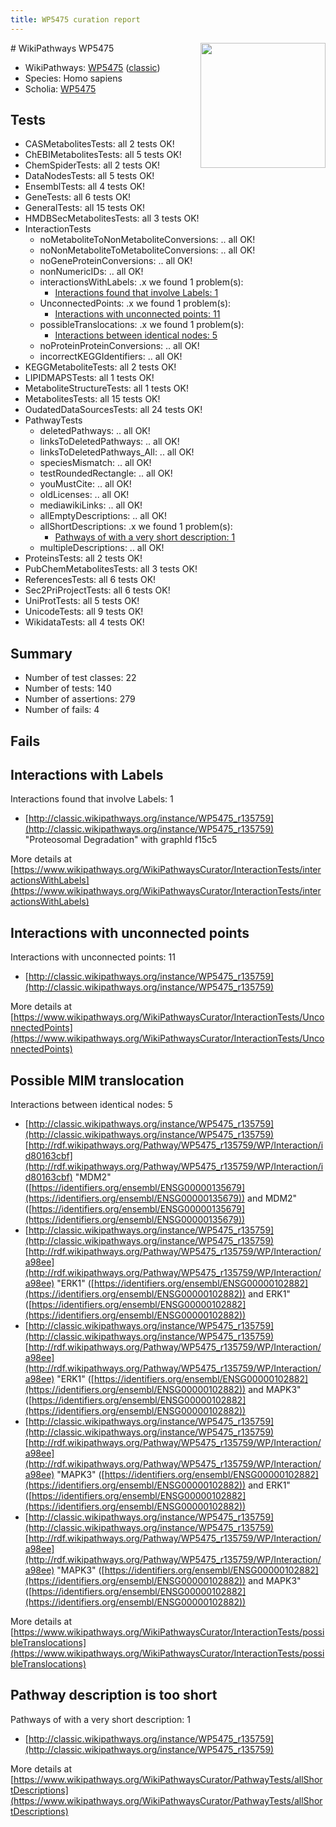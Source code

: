 ```yaml
---
title: WP5475 curation report
---
```


<img style="float: right; width: 200px" src="https://upload.wikimedia.org/wikipedia/commons/thumb/8/83/Wplogo_with_text_500.png/640px-Wplogo_with_text_500.png" />
# WikiPathways WP5475

* WikiPathways: [WP5475](https://wikipathways.org/pathways/WP5475) ([classic](https://classic.wikipathways.org/instance/WP5475))
* Species: Homo sapiens
* Scholia: [WP5475](https://scholia.toolforge.org/wikipathways/WP5475)
## Tests
* CASMetabolitesTests: all 2 tests OK!
* ChEBIMetabolitesTests: all 5 tests OK!
* ChemSpiderTests: all 2 tests OK!
* DataNodesTests: all 5 tests OK!
* EnsemblTests: all 4 tests OK!
* GeneTests: all 6 tests OK!
* GeneralTests: all 15 tests OK!
* HMDBSecMetabolitesTests: all 3 tests OK!
* InteractionTests
    * noMetaboliteToNonMetaboliteConversions: .. all OK!
    * noNonMetaboliteToMetaboliteConversions: .. all OK!
    * noGeneProteinConversions: .. all OK!
    * nonNumericIDs: .. all OK!
    * interactionsWithLabels: .x we found 1 problem(s):
        * [Interactions found that involve Labels: 1](#630d2678)
    * UnconnectedPoints: .x we found 1 problem(s):
        * [Interactions with unconnected points: 11](#7f1d4078)
    * possibleTranslocations: .x we found 1 problem(s):
        * [Interactions between identical nodes: 5](#1c11820a)
    * noProteinProteinConversions: .. all OK!
    * incorrectKEGGIdentifiers: .. all OK!
* KEGGMetaboliteTests: all 2 tests OK!
* LIPIDMAPSTests: all 1 tests OK!
* MetaboliteStructureTests: all 1 tests OK!
* MetabolitesTests: all 15 tests OK!
* OudatedDataSourcesTests: all 24 tests OK!
* PathwayTests
    * deletedPathways: .. all OK!
    * linksToDeletedPathways: .. all OK!
    * linksToDeletedPathways_All: .. all OK!
    * speciesMismatch: .. all OK!
    * testRoundedRectangle: .. all OK!
    * youMustCite: .. all OK!
    * oldLicenses: .. all OK!
    * mediawikiLinks: .. all OK!
    * allEmptyDescriptions: .. all OK!
    * allShortDescriptions: .x we found 1 problem(s):
        * [Pathways of with a very short description: 1](#9b455f1f)
    * multipleDescriptions: .. all OK!
* ProteinsTests: all 2 tests OK!
* PubChemMetabolitesTests: all 3 tests OK!
* ReferencesTests: all 6 tests OK!
* Sec2PriProjectTests: all 6 tests OK!
* UniProtTests: all 5 tests OK!
* UnicodeTests: all 9 tests OK!
* WikidataTests: all 4 tests OK!


## Summary

* Number of test classes: 22
* Number of tests: 140
* Number of assertions: 279
* Number of fails: 4

## Fails

<a name="630d2678" />

## Interactions with Labels

Interactions found that involve Labels: 1

* [http://classic.wikipathways.org/instance/WP5475_r135759](http://classic.wikipathways.org/instance/WP5475_r135759) "Proteosomal Degradation" with graphId f15c5


More details at [https://www.wikipathways.org/WikiPathwaysCurator/InteractionTests/interactionsWithLabels](https://www.wikipathways.org/WikiPathwaysCurator/InteractionTests/interactionsWithLabels)

<a name="7f1d4078" />

## Interactions with unconnected points

Interactions with unconnected points: 11

* [http://classic.wikipathways.org/instance/WP5475_r135759](http://classic.wikipathways.org/instance/WP5475_r135759)


More details at [https://www.wikipathways.org/WikiPathwaysCurator/InteractionTests/UnconnectedPoints](https://www.wikipathways.org/WikiPathwaysCurator/InteractionTests/UnconnectedPoints)

<a name="1c11820a" />

## Possible MIM translocation

Interactions between identical nodes: 5

* [http://classic.wikipathways.org/instance/WP5475_r135759](http://classic.wikipathways.org/instance/WP5475_r135759) [http://rdf.wikipathways.org/Pathway/WP5475_r135759/WP/Interaction/id80163cbf](http://rdf.wikipathways.org/Pathway/WP5475_r135759/WP/Interaction/id80163cbf) "MDM2" ([https://identifiers.org/ensembl/ENSG00000135679](https://identifiers.org/ensembl/ENSG00000135679)) and 
MDM2" ([https://identifiers.org/ensembl/ENSG00000135679](https://identifiers.org/ensembl/ENSG00000135679))
* [http://classic.wikipathways.org/instance/WP5475_r135759](http://classic.wikipathways.org/instance/WP5475_r135759) [http://rdf.wikipathways.org/Pathway/WP5475_r135759/WP/Interaction/a98ee](http://rdf.wikipathways.org/Pathway/WP5475_r135759/WP/Interaction/a98ee) "ERK1" ([https://identifiers.org/ensembl/ENSG00000102882](https://identifiers.org/ensembl/ENSG00000102882)) and 
ERK1" ([https://identifiers.org/ensembl/ENSG00000102882](https://identifiers.org/ensembl/ENSG00000102882))
* [http://classic.wikipathways.org/instance/WP5475_r135759](http://classic.wikipathways.org/instance/WP5475_r135759) [http://rdf.wikipathways.org/Pathway/WP5475_r135759/WP/Interaction/a98ee](http://rdf.wikipathways.org/Pathway/WP5475_r135759/WP/Interaction/a98ee) "ERK1" ([https://identifiers.org/ensembl/ENSG00000102882](https://identifiers.org/ensembl/ENSG00000102882)) and 
MAPK3" ([https://identifiers.org/ensembl/ENSG00000102882](https://identifiers.org/ensembl/ENSG00000102882))
* [http://classic.wikipathways.org/instance/WP5475_r135759](http://classic.wikipathways.org/instance/WP5475_r135759) [http://rdf.wikipathways.org/Pathway/WP5475_r135759/WP/Interaction/a98ee](http://rdf.wikipathways.org/Pathway/WP5475_r135759/WP/Interaction/a98ee) "MAPK3" ([https://identifiers.org/ensembl/ENSG00000102882](https://identifiers.org/ensembl/ENSG00000102882)) and 
ERK1" ([https://identifiers.org/ensembl/ENSG00000102882](https://identifiers.org/ensembl/ENSG00000102882))
* [http://classic.wikipathways.org/instance/WP5475_r135759](http://classic.wikipathways.org/instance/WP5475_r135759) [http://rdf.wikipathways.org/Pathway/WP5475_r135759/WP/Interaction/a98ee](http://rdf.wikipathways.org/Pathway/WP5475_r135759/WP/Interaction/a98ee) "MAPK3" ([https://identifiers.org/ensembl/ENSG00000102882](https://identifiers.org/ensembl/ENSG00000102882)) and 
MAPK3" ([https://identifiers.org/ensembl/ENSG00000102882](https://identifiers.org/ensembl/ENSG00000102882))


More details at [https://www.wikipathways.org/WikiPathwaysCurator/InteractionTests/possibleTranslocations](https://www.wikipathways.org/WikiPathwaysCurator/InteractionTests/possibleTranslocations)

<a name="9b455f1f" />

## Pathway description is too short

Pathways of with a very short description: 1

* [http://classic.wikipathways.org/instance/WP5475_r135759](http://classic.wikipathways.org/instance/WP5475_r135759)

More details at [https://www.wikipathways.org/WikiPathwaysCurator/PathwayTests/allShortDescriptions](https://www.wikipathways.org/WikiPathwaysCurator/PathwayTests/allShortDescriptions)

